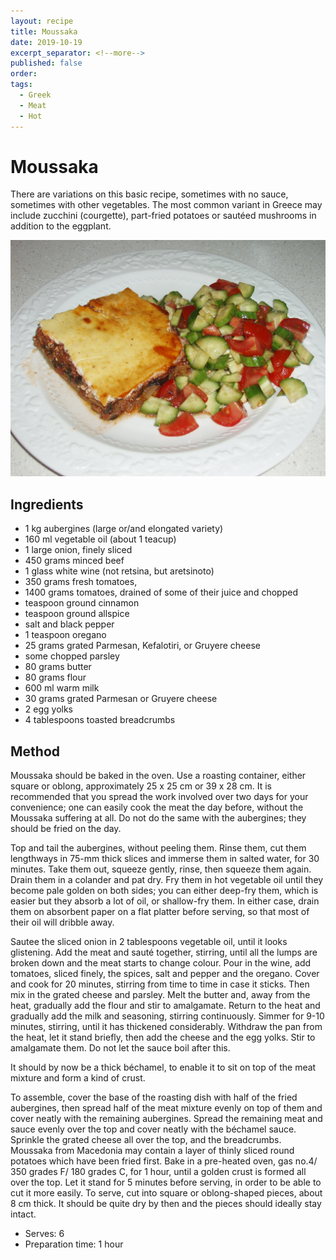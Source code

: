 ```yaml
---
layout: recipe
title: Moussaka
date: 2019-10-19
excerpt_separator: <!--more-->
published: false
order:
tags:
  - Greek
  - Meat
  - Hot
---
```


# Moussaka

There are variations on this basic recipe, sometimes with no sauce, sometimes with other vegetables. The most common variant in Greece may include zucchini (courgette), part-fried potatoes or sautéed mushrooms in addition to the eggplant.

<!--more-->

[![Moussaka](/_uploads/moussaka.jpg)](/_uploads/moussaka.jpg)

## Ingredients

- 1 kg aubergines (large or/and elongated variety)
- 160 ml vegetable oil (about 1 teacup)
- 1 large onion, finely sliced
- 450 grams minced beef
- 1 glass white wine (not retsina, but aretsinoto)
- 350 grams fresh tomatoes,
- 1400 grams tomatoes, drained of some of their juice and chopped
- teaspoon ground cinnamon
- teaspoon ground allspice
- salt and black pepper
- 1 teaspoon oregano
- 25 grams grated Parmesan, Kefalotiri, or Gruyere cheese
- some chopped parsley
- 80 grams butter
- 80 grams flour
- 600 ml warm milk
- 30 grams grated Parmesan or Gruyere cheese
- 2 egg yolks
- 4 tablespoons toasted breadcrumbs


## Method

Moussaka should be baked in the oven. Use a roasting container, either square or oblong, approximately 25 x 25 cm or 39 x 28 cm. It is recommended that you spread the work involved over two days for your convenience; one can easily cook the meat the day before, without the Moussaka suffering at all. Do not do the same with the aubergines; they should be fried on the day.

Top and tail the aubergines, without peeling them. Rinse them, cut them lengthways in 75-mm thick slices and immerse them in salted water, for 30 minutes. Take them out, squeeze gently, rinse, then squeeze them again. Drain them in a colander and pat dry. Fry them in hot vegetable oil until they become pale golden on both sides; you can either deep-fry them, which is easier but they absorb a lot of oil, or shallow-fry them. In either case, drain them on absorbent paper on a flat platter before serving, so that most of their oil will dribble away.

Sautee the sliced onion in 2 tablespoons vegetable oil, until it looks glistening. Add the meat and sauté together, stirring, until all the lumps are broken down and the meat starts to change colour. Pour in the wine, add tomatoes, sliced finely, the spices, salt and pepper and the oregano. Cover and cook for 20 minutes, stirring from time to time in case it sticks. Then mix in the grated cheese and parsley.
Melt the butter and, away from the heat, gradually add the flour and stir to amalgamate. Return to the heat and gradually add the milk and seasoning, stirring continuously. Simmer for 9-10 minutes, stirring, until it has thickened considerably. Withdraw the pan from the heat, let it stand briefly, then add the cheese and the egg yolks. Stir to amalgamate them. Do not let the sauce boil after this.

It should by now be a thick béchamel, to enable it to sit on top of the meat mixture and form a kind of crust.

To assemble, cover the base of the roasting dish with half of the fried aubergines, then spread half of the meat mixture evenly on top of them and cover neatly with the remaining aubergines. Spread the remaining meat and sauce evenly over the top and cover neatly with the béchamel sauce. Sprinkle the grated cheese all over the top, and the breadcrumbs. Moussaka from Macedonia may contain a layer of thinly sliced round potatoes which have been fried first. Bake in a pre-heated oven, gas no.4/ 350 grades F/ 180 grades C, for 1 hour, until a golden crust is formed all over the top. Let it stand for 5 minutes before serving, in order to be able to cut it more easily. To serve, cut into square or oblong-shaped pieces, about 8 cm thick. It should be quite dry by then and the pieces should ideally stay intact.

- Serves: 6
- Preparation time: 1 hour
